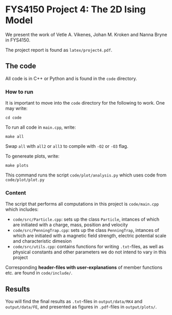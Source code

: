 # FYS4150 Project 4: The 2D Ising Model

We present the work of Vetle A. Vikenes, Johan M. Kroken and Nanna Bryne in FYS4150.

The project report is found as `latex/project4.pdf`.

## The code

All code is in C++ or Python and is found in the `code` directory.

### How to run
It is important to move into the `code` directory for the following to work. One may write:
```
cd code
```

To run all code in `main.cpp`, write:
```
make all
```
Swap `all` with `all2` or `all3` to compile with `-O2` or `-O3` flag.


To genereate plots, write:
```
make plots
```
This command runs the script `code/plot/analysis.py` which uses code from `code/plot/plot.py`
### Content

The script that performs all computations in this project is `code/main.cpp` which includes:
* `code/src/Particle.cpp`: sets up the class `Particle`, intances of which are initiated with a charge, mass, position and velocity
* `code/src/PenningTrap.cpp`: sets up the class `PenningTrap`, intances of which are initiated with a magnetic field strength, electric potential scale and characteristic dimesion
* `code/src/utils.cpp`: contains functions for writing `.txt`-files, as well as physical constants and other parameters we do not intend to vary in this project

Corresponding **header-files with user-explanations** of member functions etc. are found in `code/include/`. 

## Results

You will find the final results as `.txt`-files in `output/data/RK4` and `output/data/FE`, and presented as figures in `.pdf`-files in `output/plots/`.
